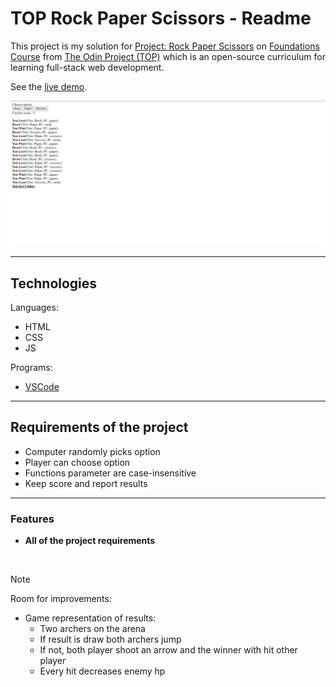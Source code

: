 # TOP Rock Paper Scissors - Readme
This project is my solution for [Project: Rock Paper Scissors](https://www.theodinproject.com/lessons/foundations-rock-paper-scissors) on [Foundations Course](https://www.theodinproject.com/paths/foundations/courses/foundations) from [The Odin Project (TOP)](https://www.theodinproject.com) which is an open-source curriculum for learning full-stack web development.

See the [live demo](https://pasek108.github.io/TOP-Rock-Paper-Scissors/).

![preview](/_for_readme/main_page.png)

----------------------------------

## Technologies
Languages:
- HTML
- CSS
- JS
  
Programs:
- [VSCode](https://code.visualstudio.com)

----------------------------------

## Requirements of the project
- Computer randomly picks option
- Player can choose option
- Functions parameter are case-insensitive
- Keep score and report results

----------------------------------

### Features
- **All of the project requirements**

<br>

> [!NOTE]  
> Room for improvements:
> - Game representation of results:
>   - Two archers on the arena
>   - If result is draw both archers jump
>   - If not, both player shoot an arrow and the winner with hit other player
>   - Every hit decreases enemy hp
